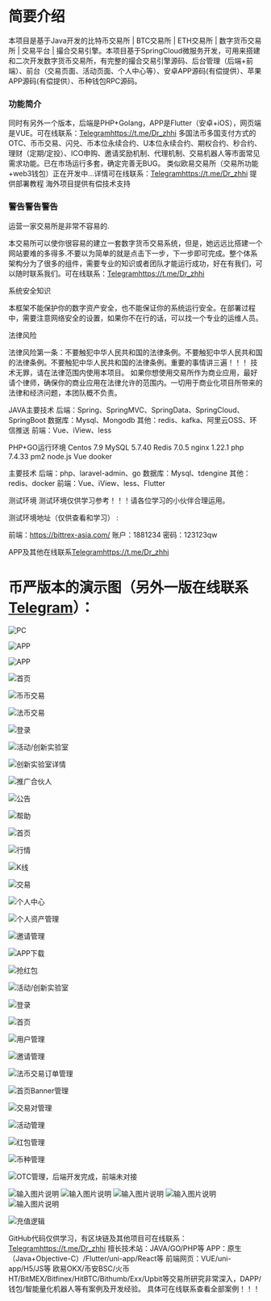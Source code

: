 # 简要介绍
本项目是基于Java开发的比特币交易所 | BTC交易所 | ETH交易所 | 数字货币交易所 | 交易平台 | 撮合交易引擎。本项目基于SpringCloud微服务开发，可用来搭建和二次开发数字货币交易所，有完整的撮合交易引擎源码、后台管理（后端+前端）、前台（交易页面、活动页面、个人中心等）、安卓APP源码(有偿提供）、苹果APP源码(有偿提供）、币种钱包RPC源码。
### 功能简介
同时有另外一个版本，后端是PHP+Golang，APP是Flutter（安卓+iOS），网页端是VUE。可在线联系：[Telegram](https://t.me/Dr_zhhi)https://t.me/Dr_zhhi
多国法币多国支付方式的OTC、币币交易、闪兑、币本位永续合约、U本位永续合约、期权合约、秒合约、理财（定期/定投）、ICO申购、邀请奖励机制、代理机制、交易机器人等市面常见需求功能。已在市场运行多套，确定完善无BUG。
类似欧易交易所（交易所功能+web3钱包）正在开发中...详情可在线联系：[Telegram](https://t.me/Dr_zhhi)https://t.me/Dr_zhhi
提供部署教程 海外项目提供有偿技术支持


### 警告警告警告
运营一家交易所是非常不容易的.

本交易所可以使你很容易的建立一套数字货币交易系统，但是，她远远比搭建一个网站要难的多得多.不要以为简单的就是点击下一步，下一步即可完成。整个体系架构分为了很多的组件，需要专业的知识或者团队才能运行成功，好在有我们，可以随时联系我们。可在线联系：[Telegram](https://t.me/Dr_zhhi)https://t.me/Dr_zhhi

系统安全知识

本框架不能保护你的数字资产安全，也不能保证你的系统运行安全。在部署过程中，需要注意网络安全的设置，如果你不在行的话，可以找一个专业的运维人员。

法律风险

法律风险第一条：不要触犯中华人民共和国的法律条例。不要触犯中华人民共和国的法律条例。不要触犯中华人民共和国的法律条例。重要的事情讲三遍！！！
技术无罪，请在法律范围内使用本项目。
如果你想使用交易所作为商业应用，最好请个律师，确保你的商业应用在法律允许的范围内。一切用于商业化项目所带来的法律和经济问题，本团队概不负责。

JAVA主要技术
后端：Spring、SpringMVC、SpringData、SpringCloud、SpringBoot
数据库：Mysql、Mongodb
其他：redis、kafka、阿里云OSS、环信推送
前端：Vue、iView、less

PHP+GO运行环境
Centos 7.9
MySQL 5.7.40
Redis 7.0.5
nginx 1.22.1
php 7.4.33
pm2
node.js
Vue
dooker

主要技术
后端：php、laravel-admin、go
数据库：Mysql、tdengine
其他：redis、docker
前端：Vue、iView、less、Flutter

测试环境
测试环境仅供学习参考！！！请各位学习的小伙伴合理运用。

测试环境地址（仅供查看和学习） :

前端：https://bittrex-asia.com/ 
账户：1881234 
密码：123123qw

APP及其他在线联系[Telegram](https://t.me/Dr_zhhi)https://t.me/Dr_zhhi





# 币严版本的演示图（另外一版在线联系[Telegram](https://t.me/Dr_zhhi)）：

![PC](https://images.gitee.com/uploads/images/2020/0422/182754_a150e134_2182501.png "QQ截图20200422182717.png")

![APP](https://images.gitee.com/uploads/images/2020/0422/182544_05863aa2_2182501.png "幻灯片1.PNG")

![APP](https://images.gitee.com/uploads/images/2020/0422/182559_860d3c60_2182501.png "幻灯片2.PNG")


![首页](https://images.gitee.com/uploads/images/2020/0327/135803_75ec9a0b_2182501.png "01_首页.png")

![币币交易](https://images.gitee.com/uploads/images/2020/0327/135834_4a5fb1c4_2182501.png "02_币币交易.png")

![法币交易](https://images.gitee.com/uploads/images/2020/0327/135902_a7286b9c_2182501.png "03_法币交易CTC.png")

![登录](https://images.gitee.com/uploads/images/2020/0322/193759_edc5dc7b_2182501.png "图片5.png")

![活动/创新实验室](https://images.gitee.com/uploads/images/2020/0327/135930_0c02d004_2182501.png "04_创新实验室.png")

![创新实验室详情](https://images.gitee.com/uploads/images/2020/0327/140037_074a81a4_2182501.png "创新实验室详情.png")

![推广合伙人](https://images.gitee.com/uploads/images/2020/0327/140003_9b962fe7_2182501.png "07_推广合伙人.png")

![公告](https://images.gitee.com/uploads/images/2020/0322/193852_3ad12a6f_2182501.png "图片8.png")

![帮助](https://images.gitee.com/uploads/images/2020/0322/193902_ef09925e_2182501.png "图片9.png")

![首页](https://images.gitee.com/uploads/images/2020/0322/193927_9940ca7c_2182501.jpeg "图片10.jpg")

![行情](https://images.gitee.com/uploads/images/2020/0322/193941_ff5a16a2_2182501.jpeg "图片11.jpg")

![K线](https://images.gitee.com/uploads/images/2020/0322/193951_abf7b5b6_2182501.jpeg "图片12.jpg")

![交易](https://images.gitee.com/uploads/images/2020/0322/194003_d14a772a_2182501.jpeg "图片13.jpg")

![个人中心](https://images.gitee.com/uploads/images/2020/0322/194021_a047d3a5_2182501.jpeg "图片14.jpg")

![个人资产管理](https://images.gitee.com/uploads/images/2020/0322/194059_faeeeb4a_2182501.jpeg "图片15.jpg")

![邀请管理](https://images.gitee.com/uploads/images/2020/0322/194112_7ae11b00_2182501.jpeg "图片16.jpg")

![APP下载](https://images.gitee.com/uploads/images/2020/0325/130921_7d8dee06_2182501.jpeg "12.jpg")

![抢红包](https://images.gitee.com/uploads/images/2020/0325/130936_18809c8f_2182501.jpeg "11.jpg")

![活动/创新实验室](https://images.gitee.com/uploads/images/2020/0325/130948_e36b562d_2182501.jpeg "13.jpg")



![登录](https://images.gitee.com/uploads/images/2020/0322/194251_9b5293ff_2182501.png "图片17.png")

![首页](https://images.gitee.com/uploads/images/2020/0322/194305_f83e4f90_2182501.png "图片18.png")

![用户管理](https://images.gitee.com/uploads/images/2020/0322/194321_73eb8f58_2182501.png "图片19.png")

![邀请管理](https://images.gitee.com/uploads/images/2020/0322/194337_fd257186_2182501.png "图片20.png")

![法币交易订单管理](https://images.gitee.com/uploads/images/2020/0322/194406_ebe7328d_2182501.png "图片21.png")

![首页Banner管理](https://images.gitee.com/uploads/images/2020/0322/194433_4fb39b0a_2182501.png "图片22.png")

![交易对管理](https://images.gitee.com/uploads/images/2020/0322/194450_1eb7bb6f_2182501.png "图片23.png")

![活动管理](https://images.gitee.com/uploads/images/2020/0322/194505_204d23ce_2182501.png "图片24.png")

![红包管理](https://images.gitee.com/uploads/images/2020/0322/194531_e12eb93a_2182501.png "图片25.png")

![币种管理](https://images.gitee.com/uploads/images/2020/0322/194618_fe17409a_2182501.png "图片26.png")

![OTC管理，后端开发完成，前端未对接](https://images.gitee.com/uploads/images/2020/0322/194654_bd0acbe7_2182501.png "图片27.png")

![输入图片说明](https://images.gitee.com/uploads/images/2020/0324/182826_f0617759_2182501.png "download1.png")
![输入图片说明](https://images.gitee.com/uploads/images/2020/0324/182834_7a82f8a8_2182501.png "download2.png")
![输入图片说明](https://images.gitee.com/uploads/images/2020/0324/182840_c3d08fb7_2182501.png "download3.png")
![输入图片说明](https://images.gitee.com/uploads/images/2020/0324/182850_8b19fe57_2182501.png "download4.png")
![输入图片说明](https://images.gitee.com/uploads/images/2020/0324/182856_9206a79a_2182501.png "download5.png")


![充值逻辑](https://images.gitee.com/uploads/images/2020/0327/162223_5d418523_2182501.png "13981024-76374161aedf70d6.png")



GitHub代码仅供学习，有区块链及其他项目可在线联系：[Telegram](https://t.me/Dr_zhhi)https://t.me/Dr_zhhi
擅长技术站：JAVA/GO/PHP等
APP：原生（Java+Objective-C）/Flutter/uni-app/React等
前端网页：VUE/uni-app/H5/JS等
欧易OKX/币安BSC/火币HT/BitMEX/Bitfinex/HitBTC/Bithumb/Exx/Upbit等交易所研究非常深入，DAPP/钱包/智能量化机器人等有案例及开发经验。
具体可在线联系查看全部案例！！！